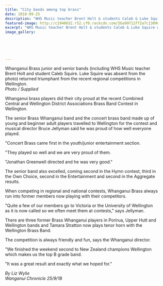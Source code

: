 ```yaml
---
title: "City bands among top brass"
date: 2018-09-25
description: "WHS Music teacher Brent Holt & students Caleb & Luke Squire were part of a triumphant return..."
featured-image: http://c1940652.r52.cf0.rackcdn.com/5ba99712ff2a7c1309000018/Brass-WU-Jnr--Snr-back-from-WN-Chron-sept-2018.jpg
excerpt: "WHS Music teacher Brent Holt & students Caleb & Luke Squire were part of a triumphant return from regional competitions."
image_gallery:
    
    
    
    
    
---
```


<p><span>Whanganui Brass junior and senior bands (including WHS Music teacher Brent Holt and student Caleb Squire. Luke Squire was absent from the photo) returned triumphant from the recent regional competitions in Wellington. <br /><em>Photo / Supplied</em></span></p>
<p class="element element-paragraph">Whanganui brass players did their city proud at the recent Combined Central and Wellington District Associations Brass Band Contest in Wellington.</p>
<p class="element element-paragraph">The senior Brass Whanganui band and the concert brass band made up of young and beginner adult players travelled to Wellington for the contest and musical director Bruce Jellyman said he was proud of how well everyone played.</p>
<p class="element element-paragraph">"Concert Brass came first in the youth/junior entertainment section.</p>
<p class="element element-paragraph">"They played so well and we are very proud of them.</p>
<p class="element element-paragraph">"Jonathan Greenwell directed and he was very good."</p>
<p class="element element-paragraph">The senior band also excelled, coming second in the Hymn contest, third in the Own Choice, second in the Entertainment and second in the Aggregate results.</p>
<p class="element element-paragraph">When competing in regional and national contests, Whanganui Brass always run into former members now playing with their competitors.</p>
<p class="element element-paragraph">"Quite a few of our members go to Victoria or the University of Wellington as it is now called so we often meet them at contests," says Jellyman.</p>
<p class="element element-paragraph">There are three former Brass Whanganui players in Porirua, Upper Hutt and Wellington bands and Tamara Stratton now plays tenor horn with the Wellington Brass Band.</p>
<p class="element element-paragraph">The competition is always friendly and fun, says the Whanganui director.</p>
<p class="element element-paragraph">"We finished the weekend second to New Zealand champions Wellington which makes us the top B grade band.</p>
<p class="element element-paragraph">"It was a great result and exactly what we hoped for."</p>
<p><em>By Liz Wylie</em><br /><em>Wanganui Chronicle 25/9/18</em></p>

